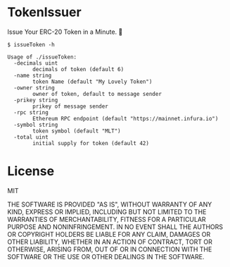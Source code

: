 # TokenIssuer

Issue Your ERC-20 Token in a Minute. :rocket:

```
$ issueToken -h

Usage of ./issueToken:
  -decimals uint
        decimals of token (default 6)
  -name string
        token Name (default "My Lovely Token")
  -owner string
        owner of token, default to message sender
  -prikey string
        prikey of message sender
  -rpc string
        Ethereum RPC endpoint (default "https://mainnet.infura.io")
  -symbol string
        token symbol (default "MLT")
  -total uint
        initial supply for token (default 42)
```

# License

MIT

THE SOFTWARE IS PROVIDED "AS IS", WITHOUT WARRANTY OF ANY KIND, EXPRESS OR
IMPLIED, INCLUDING BUT NOT LIMITED TO THE WARRANTIES OF MERCHANTABILITY,
FITNESS FOR A PARTICULAR PURPOSE AND NONINFRINGEMENT. IN NO EVENT SHALL THE
AUTHORS OR COPYRIGHT HOLDERS BE LIABLE FOR ANY CLAIM, DAMAGES OR OTHER
LIABILITY, WHETHER IN AN ACTION OF CONTRACT, TORT OR OTHERWISE, ARISING FROM,
OUT OF OR IN CONNECTION WITH THE SOFTWARE OR THE USE OR OTHER DEALINGS IN THE
SOFTWARE.
